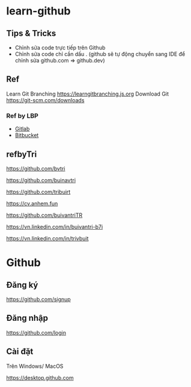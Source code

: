 # learn-github

## Tips & Tricks

- Chỉnh sửa code trực tiếp trên Github
- Chỉnh sửa code chỉ cần dấu . (github sẽ tự động chuyển sang IDE để chỉnh sửa github.com => github.dev)

## Ref

Learn Git Branching https://learngitbranching.js.org
Download Git https://git-scm.com/downloads

### Ref by LBP

- [Gitlab](https://github.com/Lab-Best-Practices/learn-gitlab)
- [Bitbucket](/learn-bitbucket)

## refbyTri

https://github.com/bvtri

https://github.com/buinavtri

https://github.com/tribuirt

https://cv.anhem.fun

https://github.com/buivantriTR

https://vn.linkedin.com/in/buivantri-b7i

https://vn.linkedin.com/in/trivbuit

# Github

## Đăng ký

https://github.com/signup

## Đăng nhập

https://github.com/login

## Cài đặt

Trên Windows/ MacOS

https://desktop.github.com
